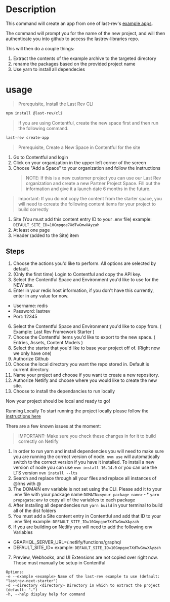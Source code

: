 # Description

This command will create an app from one of last-rev's [example apps](../../../../../examples).

The command will prompt you for the name of the new project, and will then authenticate you into github to access the lastrev-libraries repo.

This will then do a couple things:

1. Extract the contents of the example archive to the targeted directory
2. rename the packages based on the provided project name
3. Use yarn to install all dependecies

# usage

> Prerequisite, Install the Last Rev CLI

```sh
npm install @last-rev/cli
```

> If you are using Contentful, create the new space first and then run the following command.

```sh
last-rev create-app

```

> Prerequisite, Create a New Space in Contentful for the site

1. Go to Contentful and login
2. Click on your organization in the upper left corner of the screen
3. Choose "Add a Space" to your organization and follow the instructions
   > NOTE: If this is a new customer project you can use our Last Rev organization and create a new Partner Project Space. Fill out the information and give it a launch date 6 months in the future.

> Important: If you do not copy the content from the starter space, you will need to ccreate the following content items for your project to build correctly

1. Site (You must add this content entry ID to your .env file) example: `DEFAULT_SITE_ID=10Gmpgoe7XdTwGmwXAyzah`
2. At least one page
3. Header (added to the Site) item

## Steps

1. Choose the actions you'd like to perform. All options are selected by default.
2. (Only the first time) Login to Contentful and copy the API key.
3. Select the Contentful Space and Environment you'd like to use for the NEW site.
4. Enter in your redis host information, if you don't have this currently, enter in any value for now.

- Username: redis
- Password: lastrev
- Port: 12345

6. Select the Contentful Space and Environment you'd like to copy from. ( Example: Last Rev Framework Starter )
7. Choose the Contentful items you'd like to export to the new space. ( Entries, Assets, Content Models )
8. Select the starter that you'd like to base your project off of. (Right now we only have one)
9. Authorize Github
10. Choose the local directory you want the repo stored in. Default is current directory.
11. Name your project and choose if you want to create a new repository.
12. Authorize Netlify and choose where you would like to create the new site.
13. Choose to install the dependancies to run locally

Now your project should be local and ready to go!

Running Locally
To start running the project locally please follow the [instructions here](https://docs.google.com/document/d/1pmVpw7tpe8l1EEpNRt-97cnIy-9oivB3qhz-aKIqwZ8/edit#)

There are a few known issues at the moment:

> IMPORTANT: Make sure you check these changes in for it to build correctly on Netlify

1. In order to run yarn and install dependencies you will need to make sure you are running the correct version of node. `nvm use` will automatically switch to the correct version if you have it installed. To install a new version of node you can use `nvm install 16.14.0` or you can use the LTS version `nvm install --lts`
2. Search and replace through all your files and replace all instances of @lrns with @<name of your project>
3. The DOMAIN env variable is not set using the CLI. Please add it to your .env file with your package name `DOMAIN=<your package name>`
   ⋅⋅\* `yarn propagate:env` to copy all of the variables to each package
4. After installing all dependencies run `yarn build` in your terminal to build all of the dist folders
5. You must add a Site content entry in Contentful and add that ID to your .env file) example: `DEFAULT_SITE_ID=10Gmpgoe7XdTwGmwXAyzah`
6. If you are building on Netlify you will need to add the following env Variables

- GRAPHQL_SERVER_URL=/.netlify/functions/graphql
- DEFAULT_SITE_ID=<content ID of the site> example: `DEFAULT_SITE_ID=10Gmpgoe7XdTwGmwXAyzah`

7. Preview, Webhooks, and UI Extensions are not copied over right now. Those must manually be setup in Contentful

```text
Options:
-e --example <example> Name of the last-rev example to use (default: "lastrev-next-starter")
-d --directory <directory> Directory in which to extract the project (default: ".")
-h, --help display help for command
```
